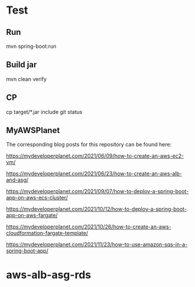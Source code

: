 # Test

## Run
mvn spring-boot:run

## Build jar
mvn clean verify

## CP
cp target/*.jar include 
git status



## MyAWSPlanet

The corresponding blog posts for this repository can be found here:

https://mydeveloperplanet.com/2021/06/09/how-to-create-an-aws-ec2-vm/

https://mydeveloperplanet.com/2021/06/23/how-to-create-an-aws-alb-and-asg/

https://mydeveloperplanet.com/2021/09/07/how-to-deploy-a-spring-boot-app-on-aws-ecs-cluster/

https://mydeveloperplanet.com/2021/10/12/how-to-deploy-a-spring-boot-app-on-aws-fargate/

https://mydeveloperplanet.com/2021/10/26/how-to-create-an-aws-cloudformation-fargate-template/

https://mydeveloperplanet.com/2021/11/23/how-to-use-amazon-sqs-in-a-spring-boot-app/
# aws-alb-asg-rds
